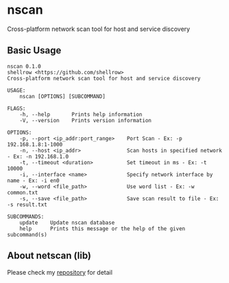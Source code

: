 [netscan-url]: https://github.com/shellrow/netscan
# nscan
Cross-platform network scan tool for host and service discovery

## Basic Usage
```
nscan 0.1.0
shellrow <https://github.com/shellrow>
Cross-platform network scan tool for host and service discovery

USAGE:
    nscan [OPTIONS] [SUBCOMMAND]

FLAGS:
    -h, --help       Prints help information
    -V, --version    Prints version information

OPTIONS:
    -p, --port <ip_addr:port_range>    Port Scan - Ex: -p 192.168.1.8:1-1000
    -n, --host <ip_addr>               Scan hosts in specified network - Ex: -n 192.168.1.0
    -t, --timeout <duration>           Set timeout in ms - Ex: -t 10000
    -i, --interface <name>             Specify network interface by name - Ex: -i en0
    -w, --word <file_path>             Use word list - Ex: -w common.txt
    -s, --save <file_path>             Save scan result to file - Ex: -s result.txt

SUBCOMMANDS:
    update    Update nscan database
    help      Prints this message or the help of the given subcommand(s)
```

## About netscan (lib)
Please check my [repository][netscan-url] for detail